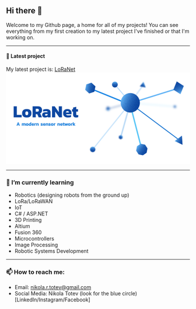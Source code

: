 
## Hi there 👋

Welcome to my Github page, a home for all of my projects! You can see everything from my first creation to my latest project I've finished or that I'm working on. 

-----
#### 🌟 Latest project  
My latest project is: [LoRaNet](https://github.com/NikolaTotev/LoRa_Sensor_Network) 
<img src="https://github.com/NikolaTotev/LoRa_Sensor_Network/blob/main/Documentation/Graphics/GooglePlay_Feature_Graphic.png" width="512" height="250" alt="LoRaNet Feature Graphic"/>

<!--You can download the CLI version from [here](https://github.com/NikolaTotev/Traveling_Salesman_Problem/releases/tag/Release)!-->
<!--You can find the GUI version [here](http://nikolatotev-001-site1.ctempurl.com/nqueensolver)!-->

----

### 🌱 I’m currently learning 
* Robotics (designing robots from the ground up)
* LoRa/LoRaWAN
* IoT
* C# / ASP.NET
* 3D Printing
* Altium
* Fusion 360
* Microcontrollers
* Image Processing
* Robotic Systems Development
---
  
 ### 📫 How to reach me: 
 * Email: nikola.r.totev@gmail.com
 * Social Media: Nikola Totev (look for the blue circle)  [LinkedIn/Instagram/Facebook]


<!-- **NikolaTotev/NikolaTotev** is a ✨ _special_ ✨ repository because its `README.md` (this file) appears on your GitHub profile. -->
